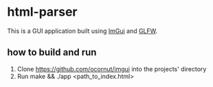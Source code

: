 # html-parser

This is a GUI application built using [ImGui](https://github.com/ocornut/imgui) and [GLFW](https://www.glfw.org/).

## how to build and run
1. Clone https://github.com/ocornut/imgui into the projects' directory
2. Run make && ./app <path_to_index.html> 

